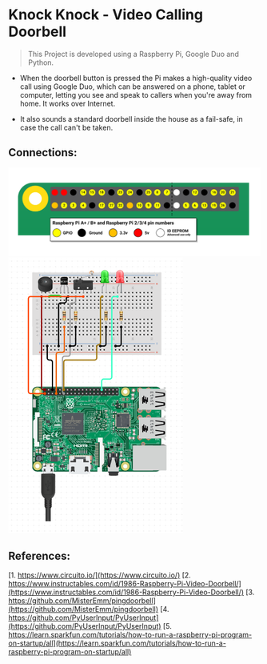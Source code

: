 # Knock Knock - Video Calling Doorbell
> This Project is developed using a Raspberry Pi, Google Duo and Python.

- When the doorbell button is pressed the Pi makes a high-quality video call using Google Duo, which can be answered on a phone, tablet or computer, letting you see and speak to callers when you're away from home. It works over Internet.

- It also sounds a standard doorbell inside the house as a fail-safe, in case the call can't be taken.

## Connections:

![GPIO Map](./GPIO.png)
![Project Circuit Reference](./circuit.png)

## References: 

[1. https://www.circuito.io/](https://www.circuito.io/)
[2. https://www.instructables.com/id/1986-Raspberry-Pi-Video-Doorbell/](https://www.instructables.com/id/1986-Raspberry-Pi-Video-Doorbell/)
[3. https://github.com/MisterEmm/pingdoorbell](https://github.com/MisterEmm/pingdoorbell)
[4. https://github.com/PyUserInput/PyUserInput](https://github.com/PyUserInput/PyUserInput)
[5. https://learn.sparkfun.com/tutorials/how-to-run-a-raspberry-pi-program-on-startup/all](https://learn.sparkfun.com/tutorials/how-to-run-a-raspberry-pi-program-on-startup/all)